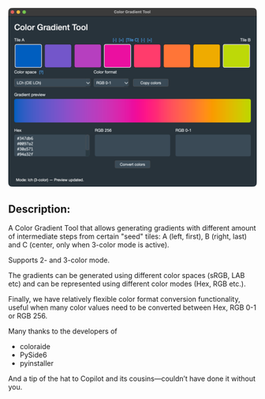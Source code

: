 ![Screenshot](images/Screenshot.png)

## Description: 

A Color Gradient Tool that allows generating gradients 
with different amount of intermediate steps from certain "seed" tiles: 
A (left, first), B (right, last) and C (center, only when 3-color mode is active). 

Supports 2- and 3-color mode.

The gradients can be generated using different color spaces (sRGB, LAB etc) 
and can be represented using different color modes (Hex, RGB etc.). 

Finally, we have relatively flexible color format conversion functionality, 
useful when many color values need to be converted between Hex, RGB 0-1 or RGB 256.

Many thanks to the developers of
- coloraide
- PySide6
- pyinstaller

And a tip of the hat to Copilot and its cousins—couldn’t have done it without you.
